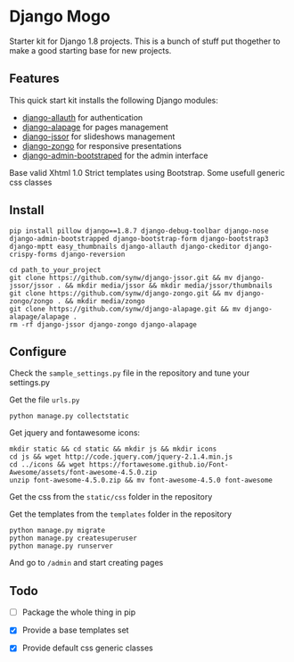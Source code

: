 Django Mogo
==============

Starter kit for Django 1.8 projects.
This is a bunch of stuff put thogether to make a good starting base for new projects.

Features
--------------

This quick start kit installs the following Django modules:

- [django-allauth](https://github.com/pennersr/django-allauth) for authentication
- [django-alapage](https://github.com/synw/django-alapage) for pages management
- [django-jssor](https://github.com/synw/django-jssor) for slideshows management
- [django-zongo](https://github.com/synw/django-zongo) for responsive presentations
- [django-admin-bootstraped](https://github.com/django-admin-bootstrapped/django-admin-bootstrapped) for the admin interface

Base valid Xhtml 1.0 Strict templates using Bootstrap.
Some usefull generic css classes


Install
--------------

	pip install pillow django==1.8.7 django-debug-toolbar django-nose django-admin-bootstrapped django-bootstrap-form django-bootstrap3 django-mptt easy_thumbnails django-allauth django-ckeditor django-crispy-forms django-reversion

	cd path_to_your_project
	git clone https://github.com/synw/django-jssor.git && mv django-jssor/jssor . && mkdir media/jssor && mkdir media/jssor/thumbnails
	git clone https://github.com/synw/django-zongo.git && mv django-zongo/zongo . && mkdir media/zongo
	git clone https://github.com/synw/django-alapage.git && mv django-alapage/alapage .
	rm -rf django-jssor django-zongo django-alapage

Configure
--------------

Check the `sample_settings.py` file in the repository and tune your settings.py

Get the file `urls.py`

	python manage.py collectstatic

Get jquery and fontawesome icons:

	mkdir static && cd static && mkdir js && mkdir icons
	cd js && wget http://code.jquery.com/jquery-2.1.4.min.js
	cd ../icons && wget https://fortawesome.github.io/Font-Awesome/assets/font-awesome-4.5.0.zip
	unzip font-awesome-4.5.0.zip && mv font-awesome-4.5.0 font-awesome

Get the css from the `static/css` folder in the repository

Get the templates from the `templates` folder in the repository

	python manage.py migrate
	python manage.py createsuperuser
	python manage.py runserver

And go to `/admin` and start creating pages


Todo
--------------

- [ ] Package the whole thing in pip
- [x] Provide a base templates set
- [x] Provide default css generic classes


